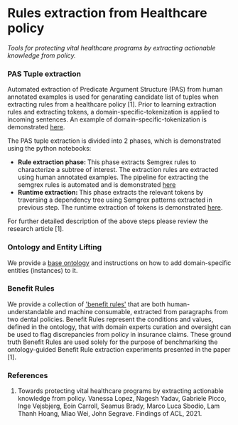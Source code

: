 # Rules extraction from Healthcare policy
*Tools for protecting vital healthcare programs by extracting actionable knowledge from policy.*

### PAS Tuple extraction
Automated extraction of Predicate Argument Structure (PAS) from human annotated examples is used for genarating candidate list of tuples when extracting rules from a healthcare policy [1]. Prior to learning extraction rules and extracting tokens, a domain-specific-tokenization is applied to incoming sentences. An example of domain-specific-tokenization is demonstrated [here](spacy-extractor/src/jupyter-notebook-code/ipynb/domain-specific-tokenization.ipynb). 

The PAS tuple extraction is divided into 2 phases, which is demonstrated using the python notebooks:

- <b> Rule extraction phase: </b> This phase extracts Semgrex rules to characterize a subtree of interest. The extraction rules are extracted using human annotated examples. The pipeline for extracting the semgrex rules is automated and is demonstrated [here](spacy-extractor/src/jupyter-notebook-code/ipynb/extraction-rule-learning-phase.ipynb)
- <b> Runtime extraction: </b> This phase extracts the relevant tokens by traversing a dependency tree using Semgrex patterns extracted in previous step. The runtime extraction of tokens is demonstrated [here](spacy-extractor/src/jupyter-notebook-code/ipynb/runtime-extraction.ipynb).


For further detailed description of the above steps please review the research article [1].
### Ontology and Entity Lifting
We provide a [base ontology](ontology-and-lifting) and instructions on how to add domain-specific entities (instances) to it.

### Benefit Rules
We provide a collection of ['benefit rules'](benefit_rules.json) that are both human-understandable and machine consumable, extracted from paragraphs from two dental policies.  Benefit Rules represent the conditions and values, defined in the ontology, that with domain experts curation and oversight can be used to flag discrepancies from policy in insurance claims. These ground truth Benefit Rules are used solely for the purpose of benchmarking the ontology-guided Benefit Rule extraction experiments presented in the paper [1]. 

### References
1. Towards protecting vital healthcare programs by extracting actionable knowledge from policy. Vanessa Lopez, Nagesh Yadav, Gabriele Picco, Inge Vejsbjerg, Eoin Carroll, Seamus Brady, Marco Luca Sbodio, Lam Thanh Hoang, Miao Wei, John Segrave. Findings of ACL, 2021.

